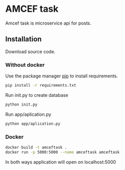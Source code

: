 # AMCEF task
Amcef task is microservice api for posts.

## Installation

Download source code.


### Without docker

Use the package manager [pip](https://pip.pypa.io/en/stable/) to install requirements.

```bash
pip install -r requirements.txt
```
Run init.py to create database
```bash
python init.py
```
Run app/aplication.py
```bash
python app/aplication.py
```

### Docker
```bash
docker build -t amceftask .
docker run -p 5000:5000 --name amceftask amceftask 
 ```

In both ways application will open on localhost:5000

## 